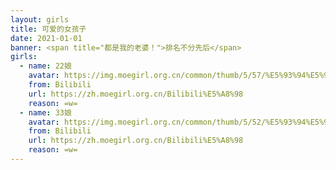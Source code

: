 ```yaml
---
layout: girls
title: 可爱的女孩子
date: 2021-01-01
banner: <span title="都是我的老婆！">排名不分先后</span>
girls:
  - name: 22娘
    avatar: https://img.moegirl.org.cn/common/thumb/5/57/%E5%93%94%E5%93%A9%E5%93%94%E5%93%A9_22.jpg/800px-%E5%93%94%E5%93%A9%E5%93%94%E5%93%A9_22.jpg
    from: Bilibili
    url: https://zh.moegirl.org.cn/Bilibili%E5%A8%98
    reason: =w=
  - name: 33娘
    avatar: https://img.moegirl.org.cn/common/thumb/5/52/%E5%93%94%E5%93%A9%E5%93%94%E5%93%A9_33.jpg/1024px-%E5%93%94%E5%93%A9%E5%93%94%E5%93%A9_33.jpg
    from: Bilibili
    url: https://zh.moegirl.org.cn/Bilibili%E5%A8%98
    reason: =w=
---
```

